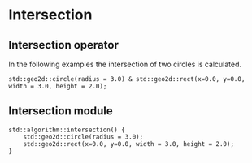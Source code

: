 # Intersection

## Intersection operator

In the following examples the intersection of two circles is calculated.

```µCAD,intersection.operator
std::geo2d::circle(radius = 3.0) & std::geo2d::rect(x=0.0, y=0.0, width = 3.0, height = 2.0);
```

## Intersection module

```µCAD,intersection.module
std::algorithm::intersection() {
    std::geo2d::circle(radius = 3.0);
    std::geo2d::rect(x=0.0, y=0.0, width = 3.0, height = 2.0);
}
```
